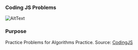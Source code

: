 ### Coding JS Problems
![AltText](https://media.giphy.com/media/l2JehuRsc3JNiFhGo/giphy.gif)


### Purpose
Practice Problems for Algorithms Practice. Source: [CodingJS](https://the-winter.github.io/codingjs/)